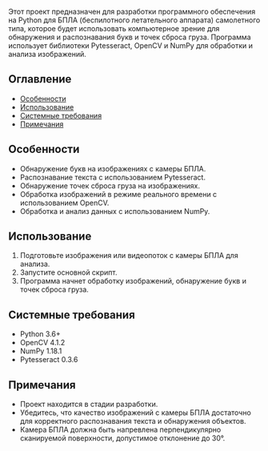 Этот проект предназначен для разработки программного обеспечения на Python для БПЛА (беспилотного летательного аппарата) самолетного типа, которое будет использовать компьютерное зрение для обнаружения и распознавания букв и точек сброса груза. Программа использует библиотеки Pytesseract, OpenCV и NumPy для обработки и анализа изображений.

## Оглавление

- [Особенности](#особенности)
- [Использование](#использование)
- [Системные требования](#системные-требования)
- [Примечания](#примечания)

## Особенности

- Обнаружение букв на изображениях с камеры БПЛА.
- Распознавание текста с использованием Pytesseract.
- Обнаружение точек сброса груза на изображениях.
- Обработка изображений в режиме реального времени с использованием OpenCV.
- Обработка и анализ данных с использованием NumPy.



## Использование

1. Подготовьте изображения или видеопоток с камеры БПЛА для анализа.
2. Запустите основной скрипт.
3. Программа начнет обработку изображений, обнаружение букв и точек сброса груза.

## Системные требования

- Python 3.6+
- OpenCV 4.1.2
- NumPy 1.18.1
- Pytesseract 0.3.6

## Примечания

- Проект находится в стадии разработки.
- Убедитесь, что качество изображений с камеры БПЛА достаточно для корректного распознавания текста и обнаружения объектов.
- Камера БПЛА должна быть напревлена перпендикулярно сканируемой поверхности, допустимое отклонение до 30°. 
